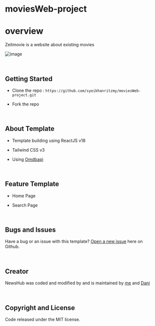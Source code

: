 # moviesWeb-project

# overview

Zeitmovie is a website about existing movies

![image](https://user-images.githubusercontent.com/52174241/208030553-d1504700-72eb-4b60-b81d-4733ed08f6c9.png)

<br/>

## Getting Started

- Clone the repo : `https://github.com/syeikhanritzmy/moviesWeb-project.git`

- Fork the repo

<br />

## About Template

- Template building using ReactJS v18

- Tailwind CSS v3

- Using [Omdbapi](https://www.omdbapi.com/)

<br />

## Feature Template

- Home Page

- Search Page

<br />

## Bugs and Issues

Have a bug or an issue with this template? [Open a new issue](https://github.com/syeikhanritzmy/moviesWeb-project/issues/new) here on Github.

<br />

## Creator

NewsHub was coded and modified by and is maintained by [me](https://github.com/syeikhanritzmy) and [Dani](https://github.com/danisec)

<br />

## Copyright and License

Code released under the MIT license.
